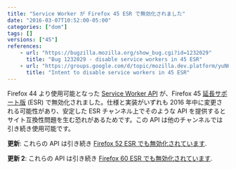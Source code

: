 ```yaml
---
title: "Service Worker が Firefox 45 ESR で無効化されました"
date: "2016-03-07T10:52:00-05:00"
categories: ["dom"]
tags: []
versions: ["45"]
references:
    - url: "https://bugzilla.mozilla.org/show_bug.cgi?id=1232029"
      title: "Bug 1232029 - disable service workers in 45 ESR"
    - url: "https://groups.google.com/d/topic/mozilla.dev.platform/yuNHtDhl3lY/discussion"
      title: "Intent to disable service workers in 45 ESR"
---
```

Firefox 44 より使用可能となった [Service Worker API](https://developer.mozilla.org/docs/Web/API/Service_Worker_API) が、Firefox 45 [延長サポート版](https://www.mozilla.org/firefox/organizations/) (ESR) で無効化されました。仕様と実装がいずれも 2016 年中に変更される可能性があり、安定した ESR チャンネル上でそのような API を提供するとサイト互換性問題を生む恐れがあるためです。この API は他のチャンネルでは引き続き使用可能です。

**更新**: これらの API は引き続き [Firefox 52 ESR でも無効化されています](https://www.fxsitecompat.com/ja/docs/2017/service-workers-and-push-notifications-are-disabled-on-firefox-52-esr/).

**更新 2**: これらの API は引き続き [Firefox 60 ESR でも無効化されています](https://www.fxsitecompat.com/ja/docs/2018/service-workers-and-push-notifications-are-disabled-on-firefox-60-esr/).
